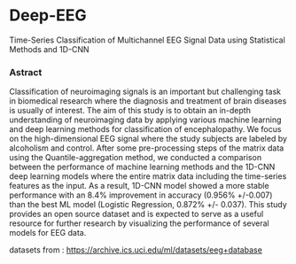 # Deep-EEG
Time-Series Classification of Multichannel EEG Signal Data using Statistical Methods and 1D-CNN

### Astract
Classification of neuroimaging signals is an important but challenging task in biomedical research where the diagnosis and treatment of brain diseases is usually of interest. The aim of this study is to obtain an in-depth understanding of neuroimaging data by applying various machine learning and deep learning methods for classification of encephalopathy. We focus on the high-dimensional EEG signal where the study subjects are labeled by alcoholism and control. After some pre-processing steps of the matrix data using the Quantile-aggregation method, we conducted a comparison between the performance of machine learning methods and the 1D-CNN deep learning models where the entire matrix data including the time-series features as the input. As a result, 1D-CNN model showed a more stable performance with an 8.4% improvement in accuracy (0.956% +/-0.007) than the best ML model (Logistic Regression, 0.872% +/- 0.037). This study provides an open source dataset and is expected to serve as a useful resource for further research by visualizing the performance of several models for EEG data.

datasets from : https://archive.ics.uci.edu/ml/datasets/eeg+database

